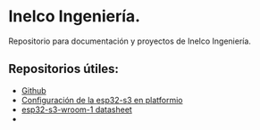 # Inelco Ingeniería.
Repositorio para documentación y proyectos de Inelco Ingeniería.

## Repositorios útiles:

* [Github](https://github.com/inelcoingenieria/documentacion/blob/main/github.md)
* [Configuración de la esp32-s3 en platformio](https://github.com/inelcoingenieria/documentacion/blob/main/esp32-s3/platformioni.md)
* [esp32-s3-wroom-1 datasheet](https://www.espressif.com/sites/default/files/documentation/esp32-s3-wroom-1_wroom-1u_datasheet_en.pdf)
* []()
